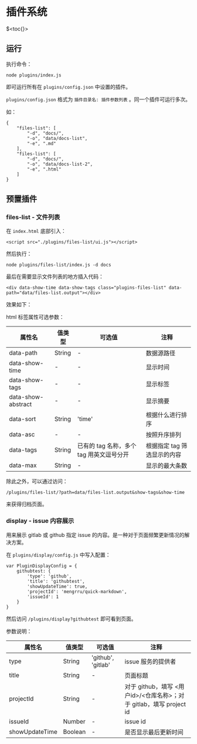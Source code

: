 <!--
time: 2021-11-14
-->

<h1 class="doc-title">插件系统</h1>

$<toc{}>

## 运行

执行命令：

```
node plugins/index.js
```

即可运行所有在 `plugins/config.json` 中设置的插件。

`plugins/config.json` 格式为 `插件目录名: 插件参数列表` 。同一个插件可运行多次。

如：

```
{
    "files-list": [
        "-d", "docs/",
        "-o", "data/docs-list",
        "-e", ".md"
    ],
    "files-list": [
        "-d", "docs/",
        "-o", "data/docs-list-2",
        "-e", ".html"
    ]
}
```

## 预置插件

### files-list - 文件列表

在 `index.html` 底部引入：

```
<script src="./plugins/files-list/ui.js"></script>
```

然后执行：

```
node plugins/files-list/index.js -d docs
```

最后在需要显示文件列表的地方插入代码：

```
<div data-show-time data-show-tags class="plugins-files-list" data-path="data/files-list.output"></div>
```

效果如下：

<div data-show-time data-show-tags class="plugins-files-list" data-path="data/files-list.output"></div>

html 标签属性可选参数：

| 属性名 | 值类型 | 可选值 | 注释 |
| --- | --- | --- | --- |
| data-path | String | - | 数据源路径 |
| data-show-time | - | - | 显示时间 |
| data-show-tags | - | - | 显示标签 |
| data-show-abstract | - | - | 显示摘要 |
| data-sort | String | 'time' | 根据什么进行排序 |
| data-asc | - | - | 按照升序排列 |
| data-tags | String | 已有的 tag 名称，多个 tag 用英文逗号分开 | 根据指定 tag 筛选显示的内容 |
| data-max | String | - | 显示的最大条数 |

除此之外，可以通过访问：

```
/plugins/files-list/?path=data/files-list.output&show-tags&show-time
```

来获得归档页面。

### display - issue 内容展示

用来展示 gitlab 或 github 指定 issue 的内容。是一种对于页面频繁更新情况的解决方案。

在 `plugins/display/config.js` 中写入配置：

```
var PluginDisplayConfig = {
    githubtest: {
        'type': 'github',
        'title': 'githubtest',
        'showUpdateTime': true,
        'projectId': 'mengrru/quick-markdown',
        'issueId': 1
    }
}
```

然后访问 `/plugins/display?githubtest` 即可看到页面。

参数说明：

| 属性名 | 值类型 | 可选值 | 注释 |
| --- | --- | --- | --- |
| type | String | 'github', 'gitlab' | issue 服务的提供者 |
| title | String | - | 页面标题 |
| projectId | String | - | 对于 github，填写 <用户id>/<仓库名称>；对于 gitlab，填写 project id |
| issueId | Number | - | issue id |
| showUpdateTime | Boolean | - | 是否显示最后更新时间 |
